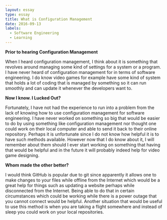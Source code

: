 ```yaml
---
layout: essay
type: essay
title: What is Configuration Management
date: 2016-09-13
labels:
  - Software Engineering
  - Learning
---
```


**Prior to hearing Configuration Management**

When I heard configuration management, I think about it is something that revolves around managing some kind of settings 
for a system or a program. I have never heard of configuration management for in terms of software engineering.  I do know
video games for example have some kind of system that holds a lot of coding that is managed by something so it can run smoothly
and can update it whenever the developers want to. 


**Now I know. I Lucked Out?**

Fortunately, I have not had the experience to run into a problem from the lack of knowing how to use configuration management 
for software engineering. I have never worked on something so big that would be easier to do by using something like configuration
management nor thought one could work on their local computer and able to send it back to their online repository. Perhaps it is
unfortunate since I do not know how helpful it is to have such methods available. However now that I do know about it, I will remember
about them should I ever start working on something that having that would be helpful and in the future it will probably indeed help
for video game designing.

**Whom made the other better?**

I would think GitHub is popular due to git since apparently it allows one to make changes to your files while offline from the 
Internet which would be a great help for things such as updating a website perhaps while disconnected from the Internet. Being
able to do that in certain circumstances which could be working while there is a power outage that you cannot connect would be 
helpful. Another situation that would be useful to use this method is when you are taking a flight somewhere and instead of sleep
you could work on your local repositories.
